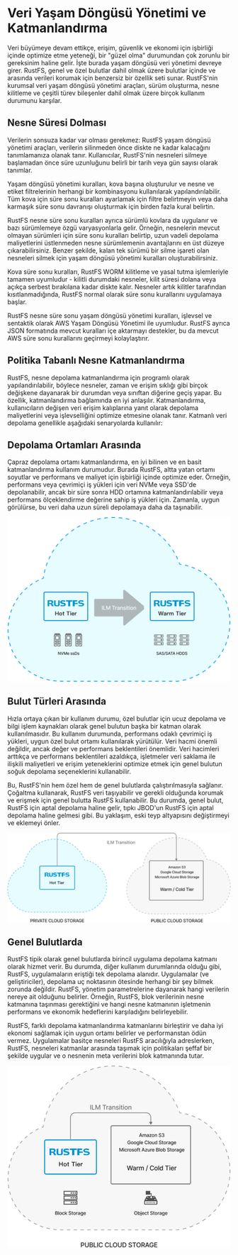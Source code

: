 # Veri Yaşam Döngüsü Yönetimi ve Katmanlandırma

Veri büyümeye devam ettikçe, erişim, güvenlik ve ekonomi için işbirliği içinde optimize etme yeteneği, bir "güzel olma" durumundan çok zorunlu bir gereksinim haline gelir. İşte burada yaşam döngüsü veri yönetimi devreye girer. RustFS, genel ve özel bulutlar dahil olmak üzere bulutlar içinde ve arasında verileri korumak için benzersiz bir özellik seti sunar. RustFS'nin kurumsal veri yaşam döngüsü yönetimi araçları, sürüm oluşturma, nesne kilitleme ve çeşitli türev bileşenler dahil olmak üzere birçok kullanım durumunu karşılar.

## Nesne Süresi Dolması

Verilerin sonsuza kadar var olması gerekmez: RustFS yaşam döngüsü yönetimi araçları, verilerin silinmeden önce diskte ne kadar kalacağını tanımlamanıza olanak tanır. Kullanıcılar, RustFS'nin nesneleri silmeye başlamadan önce süre uzunluğunu belirli bir tarih veya gün sayısı olarak tanımlar.

Yaşam döngüsü yönetimi kuralları, kova başına oluşturulur ve nesne ve etiket filtrelerinin herhangi bir kombinasyonu kullanılarak yapılandırılabilir. Tüm kova için süre sonu kuralları ayarlamak için filtre belirtmeyin veya daha karmaşık süre sonu davranışı oluşturmak için birden fazla kural belirtin.

RustFS nesne süre sonu kuralları ayrıca sürümlü kovlara da uygulanır ve bazı sürümlemeye özgü varyasyonlarla gelir. Örneğin, nesnelerin mevcut olmayan sürümleri için süre sonu kuralları belirtip, uzun vadeli depolama maliyetlerini üstlenmeden nesne sürümlemenin avantajlarını en üst düzeye çıkarabilirsiniz. Benzer şekilde, kalan tek sürümü bir silme işareti olan nesneleri silmek için yaşam döngüsü yönetimi kuralları oluşturabilirsiniz.

Kova süre sonu kuralları, RustFS WORM kilitleme ve yasal tutma işlemleriyle tamamen uyumludur - kilitli durumdaki nesneler, kilit süresi dolana veya açıkça serbest bırakılana kadar diskte kalır. Nesneler artık kilitler tarafından kısıtlanmadığında, RustFS normal olarak süre sonu kurallarını uygulamaya başlar.

RustFS nesne süre sonu yaşam döngüsü yönetimi kuralları, işlevsel ve sentaktik olarak AWS Yaşam Döngüsü Yönetimi ile uyumludur. RustFS ayrıca JSON formatında mevcut kuralları içe aktarmayı destekler, bu da mevcut AWS süre sonu kurallarını geçirmeyi kolaylaştırır.

## Politika Tabanlı Nesne Katmanlandırma

RustFS, nesne depolama katmanlandırma için programlı olarak yapılandırılabilir, böylece nesneler, zaman ve erişim sıklığı gibi birçok değişkene dayanarak bir durumdan veya sınıftan diğerine geçiş yapar. Bu özellik, katmanlandırma bağlamında en iyi anlaşılır. Katmanlandırma, kullanıcıların değişen veri erişim kalıplarına yanıt olarak depolama maliyetlerini veya işlevselliğini optimize etmesine olanak tanır. Katmanlı veri depolama genellikle aşağıdaki senaryolarda kullanılır:

## Depolama Ortamları Arasında

Çapraz depolama ortamı katmanlandırma, en iyi bilinen ve en basit katmanlandırma kullanım durumudur. Burada RustFS, altta yatan ortamı soyutlar ve performans ve maliyet için işbirliği içinde optimize eder. Örneğin, performans veya çevrimiçi iş yükleri için veri NVMe veya SSD'de depolanabilir, ancak bir süre sonra HDD ortamına katmanlandırılabilir veya performans ölçeklendirme değerine sahip iş yükleri için. Zamanla, uygun görülürse, bu veri daha uzun süreli depolamaya daha da taşınabilir.

![Çapraz Depolama Ortamı Katmanlandırma](images/s9-2.png)

## Bulut Türleri Arasında

Hızla ortaya çıkan bir kullanım durumu, özel bulutlar için ucuz depolama ve bilgi işlem kaynakları olarak genel bulutun başka bir katman olarak kullanılmasıdır. Bu kullanım durumunda, performans odaklı çevrimiçi iş yükleri, uygun özel bulut ortamı kullanılarak yürütülür. Veri hacmi önemli değildir, ancak değer ve performans beklentileri önemlidir. Veri hacimleri arttıkça ve performans beklentileri azaldıkça, işletmeler veri saklama ile ilişkili maliyetleri ve erişim yeteneklerini optimize etmek için genel bulutun soğuk depolama seçeneklerini kullanabilir.

Bu, RustFS'nin hem özel hem de genel bulutlarda çalıştırılmasıyla sağlanır. Çoğaltma kullanarak, RustFS veri taşıyabilir ve gerekli olduğunda korumak ve erişmek için genel bulutta RustFS kullanabilir. Bu durumda, genel bulut, RustFS için aptal depolama haline gelir, tıpkı JBOD'un RustFS için aptal depolama haline gelmesi gibi. Bu yaklaşım, eski teyp altyapısını değiştirmeyi ve eklemeyi önler.

![Çapraz Bulut Türü Katmanlandırma](images/s9-3.png)

## Genel Bulutlarda

RustFS tipik olarak genel bulutlarda birincil uygulama depolama katmanı olarak hizmet verir. Bu durumda, diğer kullanım durumlarında olduğu gibi, RustFS, uygulamaların eriştiği tek depolama alanıdır. Uygulamalar (ve geliştiriciler), depolama uç noktasının ötesinde herhangi bir şey bilmek zorunda değildir. RustFS, yönetim parametrelerine dayanarak hangi verilerin nereye ait olduğunu belirler. Örneğin, RustFS, blok verilerinin nesne katmanına taşınması gerektiğini ve hangi nesne katmanının işletmenin performans ve ekonomik hedeflerini karşıladığını belirleyebilir.

RustFS, farklı depolama katmanlandırma katmanlarını birleştirir ve daha iyi ekonomi sağlamak için uygun ortamı belirler ve performanstan ödün vermez. Uygulamalar basitçe nesneleri RustFS aracılığıyla adreslerken, RustFS, nesneleri katmanlar arasında taşımak için politikaları şeffaf bir şekilde uygular ve o nesnenin meta verilerini blok katmanında tutar.

![Genel Bulut Katmanlandırma](images/s9-4.png)